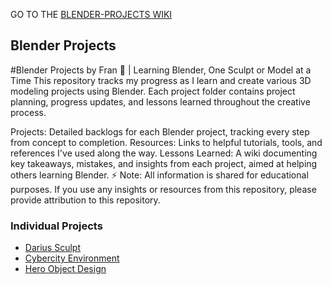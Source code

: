 GO TO THE [BLENDER-PROJECTS WIKI](https://github.com/ux-fran/blender-projects-repo/wiki)

## Blender Projects
#Blender Projects by Fran 🎨 | Learning Blender, One Sculpt or Model at a Time
This repository tracks my progress as I learn and create various 3D modeling projects using Blender. Each project folder contains project planning, progress updates, and lessons learned throughout the creative process.

Projects: Detailed backlogs for each Blender project, tracking every step from concept to completion.
Resources: Links to helpful tutorials, tools, and references I've used along the way.
Lessons Learned: A wiki documenting key takeaways, mistakes, and insights from each project, aimed at helping others learning Blender.
⚡ Note: All information is shared for educational purposes. If you use any insights or resources from this repository, please provide attribution to this repository.

### Individual Projects
- [Darius Sculpt](https://github.com/ux-fran/darius-male-hero-sculpt)
- [Cybercity Environment](https://github.com/ux-fran/cybercity-environment)
- [Hero Object Design](https://github.com/ux-fran/hero-object)

